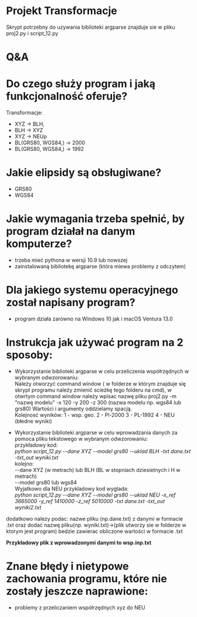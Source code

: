 # Projekt Transformacje
Skrypt potrzebny do uzywania biblioteki argparse znajduje sie w pliku proj2.py i script_12.py

# Q&A

# Do czego służy program i jaką funkcjonalność oferuje?  
Transformacje:
- XYZ -> BLH, 
- BLH -> XYZ 
- XYZ -> NEUp
- BL(GRS80, WGS84,) -> 2000 
- BL(GRS80, WGS84,) -> 1992

# Jakie elipsidy są obsługiwane?
- GRS80 
- WGS84

# Jakie wymagania trzeba spełnić, by program działał na danym komputerze?
- trzeba mieć pythona w wersji 10.9 lub nowszej 
- zainstalowaną bibliotekę argparse (która miewa problemy z odczytem)

# Dla jakiego systemu operacyjnego został napisany program?
- program działa zarówno na Windows 10 jak i macOS Ventura 13.0

# Instrukcja jak używać program na 2 sposoby: 

- Wykorzystanie biblioteki argparse w celu przeliczenia współrzędnych w wybranym odwzorowaniu: \
Należy otworzyć command window ( w folderze w którym znajduje się skrypt programu należy zmienić scieżkę tego folderu na cmd), 
w otwrtym command window należy wpisac nazwę pliku proj2.py -m "nazwę modelu" -x 120 -y 200 -z 300 (nazwa modelu np. wgs84 lub grs80)
Wartości i argumenty oddzielamy spacją. \
Kolejnosć wyników: 1 - wsp. geo. 2 - Pl-2000 3 - PL-1992 4 - NEU (błedne wyniki)

- Wykorzystanie biblioteki argparse w celu wprowadzania danych za pomoca pliku tekstowego w wybranym odwzorowaniu: \
przykładowy kod: \
*python script_12.py --dane XYZ --model grs80 --uklad BLH -txt dane.txt -txt_out wyniki.txt* \
kolejno: \
--dane XYZ (w metrach) lub BLH (BL w stopniach dziesietnych i H w metrach) \
--model grs80 lub wgs84 \
Wyjatkowo dla NEU przykladowy kod wyglada: \
*python script_12.py --dane XYZ --model grs80 --uklad NEU -x_ref 3665000 -y_ref 1410000 -z_ref 5010000 -txt dane.txt -txt_out wyniki2.txt*

dodatkowo nalezy podac:
nazwe pliku (np.dane.txt) z danymi w formacie .txt oraz dodać nazwę pliku(np. wyniki.txt)->(plik utworzy sie w folderze w ktorym jest program) bedzie zawierac  obliczone wartości w formacie .txt

**Przykładowy plik z wprowadzonymi danymi to wsp.inp.txt** 

# Znane błędy i nietypowe zachowania programu, które nie zostały jeszcze naprawione:
- problemy z przeliczaniem współrzędnych xyz do NEU

